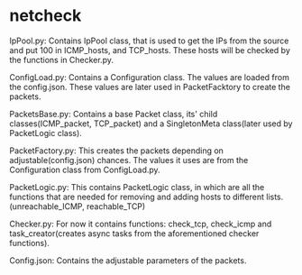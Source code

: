 # netcheck

IpPool.py:
Contains IpPool class, that is used to get the IPs from the source and put 100 in ICMP_hosts, and TCP_hosts. These hosts will be checked by the functions in Checker.py.

ConfigLoad.py:
Contains a Configuration class. The values are loaded from the config.json. These values are later used in PacketFacktory to create the packets.

PacketsBase.py:
Contains a base Packet class, its' child classes(ICMP_packet, TCP_packet) and a SingletonMeta class(later used by PacketLogic class).

PacketFactory.py:
This creates the packets depending on adjustable(config.json) chances. The values it uses are from the Configuration class from ConfigLoad.py.

PacketLogic.py:
This contains PacketLogic class, in which are all the functions that are needed for
removing and adding hosts to different lists.(unreachable_ICMP, reachable_TCP)

Checker.py:
For now it contains functions: check_tcp, check_icmp and task_creator(creates async tasks from the aforementioned checker functions).

Config.json:
Contains the adjustable parameters of the packets.
